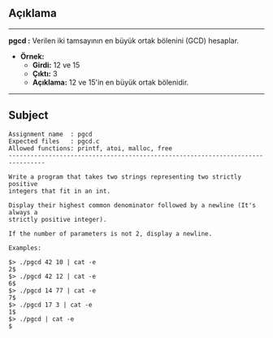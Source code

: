 ## Açıklama

---

**pgcd :** Verilen iki tamsayının en büyük ortak bölenini (GCD) hesaplar.

- **Örnek:** 
  - **Girdi:** 12 ve 15
  - **Çıktı:** 3
  - **Açıklama:** 12 ve 15'in en büyük ortak bölenidir.

---


## Subject

```
Assignment name  : pgcd
Expected files   : pgcd.c
Allowed functions: printf, atoi, malloc, free
--------------------------------------------------------------------------------

Write a program that takes two strings representing two strictly positive
integers that fit in an int.

Display their highest common denominator followed by a newline (It's always a
strictly positive integer).

If the number of parameters is not 2, display a newline.

Examples:

$> ./pgcd 42 10 | cat -e
2$
$> ./pgcd 42 12 | cat -e
6$
$> ./pgcd 14 77 | cat -e
7$
$> ./pgcd 17 3 | cat -e
1$
$> ./pgcd | cat -e
$
```
